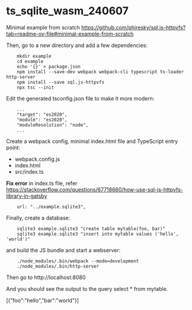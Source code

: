 # ts_sqlite_wasm_240607

Minimal example from scratch https://github.com/phiresky/sql.js-httpvfs?tab=readme-ov-file#minimal-example-from-scratch

Then, go to a new directory and add a few dependencies:
```
    mkdir example
    cd example
    echo '{}' > package.json
    npm install --save-dev webpack webpack-cli typescript ts-loader http-server
    npm install --save sql.js-httpvfs
    npx tsc --init
```
Edit the generated tsconfig.json file to make it more modern:
```
    ...
    "target": "es2020",
    "module": "es2020",
    "moduleResolution": "node",
    ...
```
Create a webpack config, minimal index.html file and TypeScript entry point:
- webpack.config.js
- index.html
- src/index.ts

**Fix error** in index.ts file, refer https://stackoverflow.com/questions/67718660/how-use-sql-js-httpvfs-library-in-gatsby

```
    url: "../example.sqlite3",
```

Finally, create a database:

```
    sqlite3 example.sqlite3 "create table mytable(foo, bar)"
    sqlite3 example.sqlite3 "insert into mytable values ('hello', 'world')"
```

and build the JS bundle and start a webserver:

```
    ./node_modules/.bin/webpack --mode=development
    ./node_modules/.bin/http-server
```

Then go to http://localhost:8080

And you should see the output to the query select * from mytable.

[{"foo":"hello","bar":"world"}]
